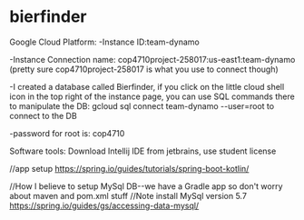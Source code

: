 # bierfinder

Google Cloud Platform:
-Instance ID:team-dynamo

-Instance Connection name: cop4710project-258017:us-east1:team-dynamo
(pretty sure cop4710project-258017 is what you use to connect though)

-I created a database called Bierfinder, if you click on the little cloud shell icon in the top right of the instance page, you can use SQL commands there to manipulate the DB: gcloud sql connect team-dynamo --user=root to connect to the DB

-password for root is: cop4710

Software tools: Download Intellij IDE from jetbrains, use student license 

//app setup
https://spring.io/guides/tutorials/spring-boot-kotlin/


//How I believe to setup MySql DB--we have a Gradle app so don't worry about maven and pom.xml stuff
//Note install MySql version 5.7
https://spring.io/guides/gs/accessing-data-mysql/
